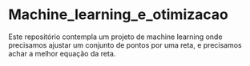 # Machine_learning_e_otimizacao
Este repositório contempla um projeto de machine learning onde precisamos ajustar um conjunto de pontos por uma reta, e precisamos achar a melhor equação da reta.
